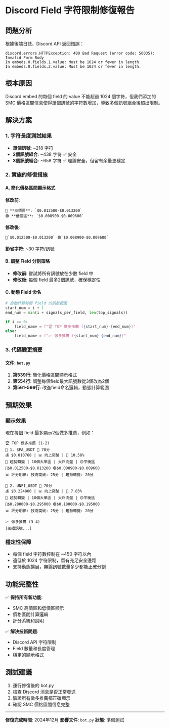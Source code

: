 # Discord Field 字符限制修復報告

## 問題分析

根據後端日誌，Discord API 返回錯誤：
```
discord.errors.HTTPException: 400 Bad Request (error code: 50035): Invalid Form Body
In embeds.0.fields.1.value: Must be 1024 or fewer in length.
In embeds.0.fields.2.value: Must be 1024 or fewer in length.
```

## 根本原因

Discord embed 的每個 field 的 value 不能超過 1024 個字符，但我們添加的 SMC 價格區間信息使得單個訊號的字符數增加，導致多個訊號組合後超出限制。

## 解決方案

### 1. 字符長度測試結果
- **單個訊號**: ~218 字符
- **2個訊號組合**: ~438 字符 ✅ 安全
- **3個訊號組合**: ~658 字符 ✅ 理論安全，但留有余量更穩定

### 2. 實施的修復措施

#### A. 簡化價格區間顯示格式
**修改前**:
```
🔴 **高價區**: `$0.012500-$0.013200`
🟢 **低價區**: `$0.008900-$0.009600`
```

**修改後**:
```
🔴`$0.012500-$0.013200` 🟢`$0.008900-$0.009600`
```
**節省字符**: ~30 字符/訊號

#### B. 調整 Field 分割策略
- **修改前**: 嘗試將所有訊號放在少數 field 中
- **修改後**: 每個 field 最多2個訊號，確保穩定性

#### C. 動態 Field 命名
```python
# 自動計算每個 field 的訊號範圍
start_num = i + 1
end_num = min(i + signals_per_field, len(top_signals))

if i == 0:
    field_name = f"🏆 TOP 做多推薦 ({start_num}-{end_num})"
else:
    field_name = f"📈 做多推薦 ({start_num}-{end_num})"
```

### 3. 代碼變更摘要

#### 文件: `bot.py`

1. **第539行**: 簡化價格區間顯示格式
2. **第554行**: 調整每個field最大訊號數從3個改為2個
3. **第561-566行**: 改進field命名邏輯，動態計算範圍

## 預期效果

### 顯示效果
現在每個 field 最多顯示2個做多推薦，例如：

```
🏆 TOP 做多推薦 (1-2)
🥇 1. SPA_USDT 🚀 70分
💰 $0.010768 | 📊 向上突破 | 🏦 10.58%
🎯 趨勢轉變 | 10個大單區 | 大戶洗盤 | 🟡平衡區
🔴$0.012500-$0.013200 🟢$0.008900-$0.009600
📊 評分明細: 技術突破: 25分 | 趨勢轉變: 20分

🥈 2. UNFI_USDT 🚀 70分
💰 $0.224800 | 📊 向上突破 | 🏦 7.83%
🎯 趨勢轉變 | 10個大單區 | 大戶洗盤 | 🟡平衡區
🔴$0.280000-$0.295000 🟢$0.180000-$0.195000
📊 評分明細: 技術突破: 25分 | 趨勢轉變: 20分

📈 做多推薦 (3-4)
[後續訊號...]
```

### 穩定性保障
- 每個 field 字符數控制在 ~450 字符以內
- 遠低於 1024 字符限制，留有充足安全邊距
- 支持動態擴展，無論訊號數量多少都能正確分割

## 功能完整性

✅ **保持所有新功能**:
- SMC 高價區和低價區顯示
- 價格區間計算邏輯
- 評分系統和說明

✅ **解決技術問題**:
- Discord API 字符限制
- Field 數量和長度管理
- 穩定的顯示格式

## 測試建議

1. 運行修復後的 bot.py
2. 檢查 Discord 消息是否正常發送
3. 驗證所有做多推薦都正確顯示
4. 確認 SMC 價格區間信息完整

---

**修復完成時間**: 2024年12月
**影響文件**: `bot.py`
**狀態**: 準備測試